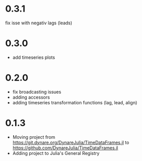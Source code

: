 0.3.1
=====
fix isse with negativ lags (leads)

0.3.0
=====

- add timeseries plots

0.2.0
=====
- fix broadcasting issues
- adding accessors
- adding timeseries transformation functions (lag, lead, align)

0.1.3
=====
- Moving project from https://git.dynare.org/DynareJulia/TimeDataFrames.jl to https://github.com/DynareJulia/TimeDataFrames.jl
- Adding project to Julia's General Registry
